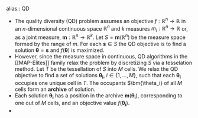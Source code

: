 alias:: QD

- The quality diversity (QD) problem assumes an objective $f : \mathbb{R}^n \to \mathbb{R}$ in an $n$-dimensional continuous space $\mathbb{R}^n$ and $k$ measures $m_i : \mathbb{R}^n \to \mathbb{R}$ or, as a joint measure, $\bm{m}: \mathbb{R}^n \to \mathbb{R}^k$. Let $S = \bm{m}(\mathbb{R}^n)$ be the measure space formed by the range of $m$. For each $\bm{s} \in S$ the QD objective is to find a solution $\bm{\theta} = \bm{s}$ and $f(\bm{\theta})$ is maximized.
- However, since the measure space in continuous, QD algorithms in the [[MAP-Elites]] family relax the problem by discretizing $S$ via a tesselation method. Let $T$ be the tessellation of $S$ into $M$ cells. We relax the QD objective to find a set of solutions $\bm{\theta_i}$, $i \in \{1, \dots, M\}$, such that each $\bm{\theta_i}$ occupies one unique cell in $T$. The occupants $\bm{\theta_i} of all $M$ cells form an **archive** of solution.
- Each solution $\bm{\theta_i}$ has a position in the archive $\bm{m}(\bm{\theta_i})$, corresponding to one out of $M$ cells, and an objective value $f(\bm{\theta_i})$.
-